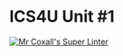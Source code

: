 # ICS4U Unit #1

[![Mr Coxall's Super Linter](https://github.com/ICS4U-Templates/ICS4U-Unit1-Ryan-Bash-Gheshlaghi/workflows/Mr%20Coxall's%20Super%20Linter/badge.svg)](https://github.com/ICS4U-Templates/ICS4U-Unit1-Ryan-Bash-Gheshlaghi/actions/)
